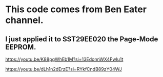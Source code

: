 # This code comes from Ben Eater channel.
## I just applied it to SST29EE020 the Page-Mode EEPROM.


https://youtu.be/K88pgWhEb1M?si=13EdonnWX4Fwlu1t

https://youtu.be/dLh1n2dErzE?si=RYkfCndB89zY04WJ
